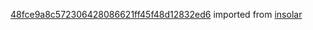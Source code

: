 [48fce9a8c572306428086621ff45f48d12832ed6](https://github.com/insolar/insolar/commit/48fce9a8c572306428086621ff45f48d12832ed6) imported from [insolar](https://github.com/insolar/insolar)
